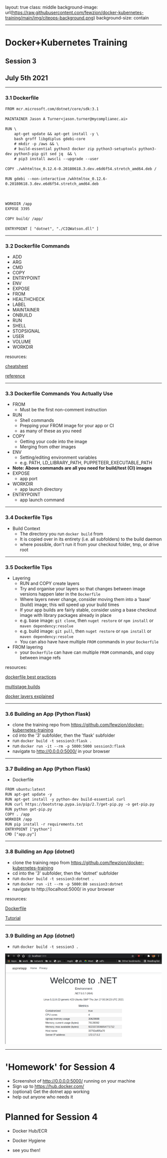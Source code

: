 layout: true
class: middle
background-image: url(https://raw.githubusercontent.com/fewzion/docker-kubernetes-training/main/img/citeops-background.png)
background-size: contain

---

# Docker+Kubernetes Training
## Session 3
## July 5th 2021

---

### 3.1 Dockerfile

```
FROM mcr.microsoft.com/dotnet/core/sdk:3.1

MAINTAINER Jason A Turner<jason.turner@mycomplianec.ai>

RUN \
    apt-get update && apt-get install -y \
    bash groff libgdiplus gdebi-core
    # mkdir -p /aws && \
    # build-essential python3 docker zip python3-setuptools python3-dev python3-pip git sed jq  && \
    # pip3 install awscli --upgrade --user

COPY ./wkhtmltox_0.12.6-0.20180618.3.dev.e6d6f54.stretch_amd64.deb /

RUN gdebi --non-interactive /wkhtmltox_0.12.6-0.20180618.3.dev.e6d6f54.stretch_amd64.deb



WORKDIR /app
EXPOSE 3395

COPY build/ /app/

ENTRYPOINT [ "dotnet", "./CIQWatson.dll" ]
```

---

### 3.2 Dockerfile Commands

- ADD
- ARG
- CMD
- COPY
- ENTRYPOINT
- ENV
- EXPOSE
- FROM
- HEALTHCHECK
- LABEL
- MAINTAINER
- ONBUILD
- RUN
- SHELL
- STOPSIGNAL
- USER
- VOLUME
- WORKDIR

resources: 

[cheatsheet](https://kapeli.com/cheat_sheets/Dockerfile.docset/Contents/Resources/Documents/index)

[reference](https://docs.docker.com/engine/reference/builder/)

---

### 3.3 Dockerfile Commands You Actually Use

- FROM
  - Must be the first non-comment instruction
- RUN
  - Shell commands
  - Prepping your FROM image for your app or CI
  - as many of these as you need
- COPY
  - Getting your code into the image
  - Merging from other images
- ENV
  - Setting/editing environment variables
  - e.g. PATH, LD_LIBRARY_PATH, PUPPETEER_EXECUTABLE_PATH
- **Note: Above commands are all you need for build/test (CI) images**
- EXPOSE
  - app port
- WORKDIR
  - app launch directory
- ENTRYPOINT
  - app launch command

---

### 3.4 Dockerfile Tips

- Build Context
  - The directory you run `docker build` from
  - It is copied over in its entirety (i.e. all subfolders) to the build daemon
  - where possible, don't run it from your checkout folder, tmp, or drive root

---

### 3.5 Dockerfile Tips

- Layering
  - RUN and COPY create layers
  - Try and organise your layers so that changes between image versions happen later in the `Dockerfile`
  - Where layers never change, consider moving them into a 'base' (build) image; this will speed up your build times
  - If your app builds are fairly stable, consider using a base checkout image  with library packages already in place
  - e.g. base image: `git clone`, then `nuget restore` or `npm install` or `maven dependency:resolve`
  - e.g. build image: `git pull`, then `nuget restore` or `npm install` or `maven dependency:resolve`  
  - You can also have have multiple `FROM` commands in your `Dockerfile`
- FROM layering
  - your `Dockerfile` can have can multiple `FROM` commands, and copy between image refs

resources:

[dockerfile best practices](https://docs.docker.com/develop/develop-images/dockerfile_best-practices/)

[multistage builds](https://docs.docker.com/develop/develop-images/multistage-build/)

[docker layers explained](https://dzone.com/articles/docker-layers-explained)

---

### 3.6 Building an App (Python Flask)

- clone the training repo from https://github.com/fewzion/docker-kubernetes-training
- cd into the '3' subfolder, then the 'flask' subfolder
- run `docker build -t session3:flask .`
- run `docker run -it --rm -p 5000:5000 session3:flask`
- navigate to http://0.0.0.0:5000/ in your browser

---

### 3.7 Building an App (Python Flask)

- Dockerfile

```
FROM ubuntu:latest
RUN apt-get update -y
RUN apt-get install -y python-dev build-essential curl
RUN curl https://bootstrap.pypa.io/pip/2.7/get-pip.py -o get-pip.py
RUN python get-pip.py
COPY . /app
WORKDIR /app
RUN pip install -r requirements.txt
ENTRYPOINT ["python"]
CMD ["app.py"]
```

---

### 3.8 Building an App (dotnet)

- clone the training repo from https://github.com/fewzion/docker-kubernetes-training
- cd into the '3' subfolder, then the 'dotnet' subfolder
- run `docker build -t session3:dotnet .`
- run `docker run -it --rm -p 5000:80 session3:dotnet`
- navigate to http://localhost:5000/ in your browser

resources:

[Dockerfile](https://raw.githubusercontent.com/fewzion/docker-kubernetes-training/main/3/dotnet/Dockerfile)

[Tutorial](https://docs.microsoft.com/en-us/aspnet/core/host-and-deploy/docker/building-net-docker-images?view=aspnetcore-5.0)

---

### 3.9 Building an App (dotnet)

- run `docker build -t session3 .`

![](https://raw.githubusercontent.com/fewzion/docker-kubernetes-training/main/img/docker.dotnet.png)

---

# 'Homework' for Session 4

- Screenshot of http://0.0.0.0:5000/ running on your machine
- Sign up to https://hub.docker.com/
- (optional) Get the dotnet app working
- help out anyone who needs it

# Planned for Session 4

- Docker Hub/ECR
- Docker Hygiene

- see you then!
